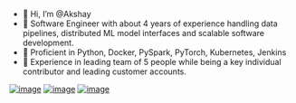 - 👋 Hi, I’m @Akshay
- 👀 Software Engineer with about 4 years of experience handling data pipelines, distributed ML model interfaces and
scalable software development.
- 🌱 Proficient in Python, Docker, PySpark, PyTorch, Kubernetes, Jenkins
- 🦋 Experience in leading team of 5 people while being a key individual contributor and leading customer accounts.

<!---
AkshayGanesh/AkshayGanesh is a ✨ special ✨ repository because its `README.md` (this file) appears on your GitHub profile.
You can click the Preview link to take a look at your changes.
--->

[![image](https://img.shields.io/badge/Gmail-D14836?style=for-the-badge&logo=gmail&logoColor=white)](mailto:akshayganes@gmail.com)
[![image](https://img.shields.io/badge/LinkedIn-0077B5?style=for-the-badge&logo=linkedin&logoColor=white)](https://www.linkedin.com/in/ganeshakshay/)
[![image](https://img.shields.io/badge/Twitter-1DA1F2?style=for-the-badge&logo=twitter&logoColor=white)](https://twitter.com/akshayganesh97)
